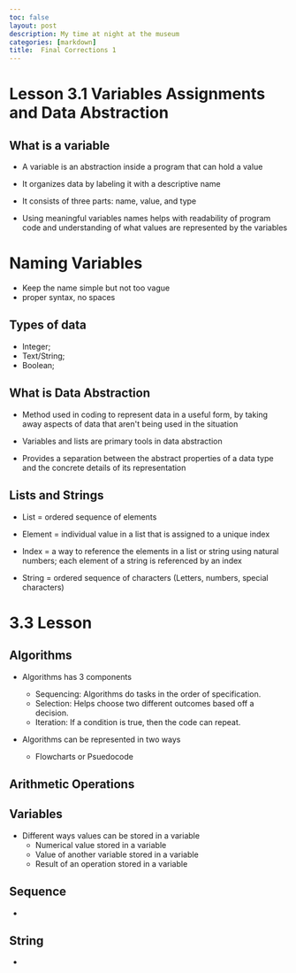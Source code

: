 ```yaml
---
toc: false
layout: post
description: My time at night at the museum
categories: [markdown]
title:  Final Corrections 1
---
```


# Lesson 3.1 Variables Assignments and Data Abstraction

## What is a variable

- A variable is an abstraction inside a program that can hold a value

- It organizes data by labeling it with a descriptive name

- It consists of three parts: name, value, and type

- Using meaningful variables names helps with readability of program code and understanding of what values are represented by the variables



# Naming Variables

- Keep the name simple but not too vague
- proper syntax, no spaces


## Types of data

- Integer;
- Text/String;
- Boolean;

## What is Data Abstraction

- Method used in coding to represent data in a useful form, by taking away aspects of data that aren't being used in the situation

- Variables and lists are primary tools in data abstraction

- Provides a separation between the abstract properties of a data type and the concrete details of its representation


## Lists and Strings

- List = ordered sequence of elements

- Element = individual value in a list that is assigned to a unique index
- Index = a way to reference the elements in a list or string using natural numbers; each element of a string is referenced by an index
- String = ordered sequence of characters (Letters, numbers, special characters)


# 3.3 Lesson

## Algorithms

- Algorithms has 3 components

    - Sequencing: Algorithms do tasks in the order of specification.
    - Selection: Helps choose two different outcomes based off a decision.
    - Iteration: If a condition is true, then the code can repeat.

- Algorithms can be represented in two ways

    - Flowcharts or Psuedocode

## Arithmetic Operations

## Variables

- Different ways values can be stored in a variable
    - Numerical value stored in a variable
    - Value of another variable stored in a variable
    - Result of an operation stored in a variable

## Sequence

- 

## String

- 